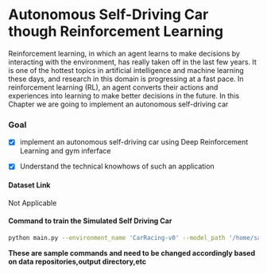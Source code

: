 # Autonomous Self-Driving Car though Reinforcement Learning

Reinforcement learning, in which an agent learns to make decisions by interacting with the
environment, has really taken off in the last few years. It is one of the hottest topics in
artificial intelligence and machine learning these days, and research in this domain is
progressing at a fast pace. In reinforcement learning (RL), an agent converts their actions
and experiences into learning to make better decisions in the future. In this Chapter we are 
going to implement an autonomous self-driving car



### Goal 
- [x] implement an autonomous self-driving car using Deep Reinforcement Learning and gym inferface
- [x] Understand the technical knowhows of such an application


#### Dataset Link
Not Applicable  


#### Command to train the Simulated Self Driving Car

```bash
python main.py --environment_name 'CarRacing-v0' --model_path '/home/santanu/Autonomous Car/train/' --train_mode True --test_mode False --epsilon_greedy True --render True --width 96 --height 96 --num_stack 4 --huber_loss_thresh 1 --dropout 0.2 --memory_size 10000 --batch_size 128 --max_num_episodes 500

```

**These are sample commands and need to be changed accordingly based on data repositories,output directory,etc**













 






